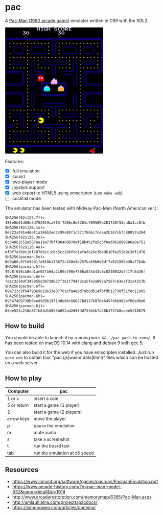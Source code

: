 # pac

A [Pac-Man (1980 arcade game)](https://en.wikipedia.org/wiki/Pac-Man) emulator written in C99 with the SDL2.

![pac demo gif](demo.gif)

Features:

- [x] full emulation
- [x] sound
- [x] two-player mode
- [x] joystick support
- [x] web export to HTML5 using emscripten (use `make web`)
- [ ] cocktail mode

The emulator has been tested with Midway Pac-Man (North American ver.):

```
SHA256(82s123.7f)= 48fe0b01d68e3d702019ca715f7266c8e3261c769509b281720f53ca0a1cc8fb
SHA256(82s126.1m)= 8e723ad91e46ef1a186b2ed3c99a8bf1c571786bc7ceae2b367cbfc80857a394
SHA256(82s126.3m)= 8c34002652e587aa19a77bff9040d870af18b4b2fe5c5f0ed962899386e0e751
SHA256(82s126.4a)= ef8f7a3b0c10f787d9cc1cbc5cc266fcc1afadb24c3b4d610fe252b9c3df1d76
SHA256(pacman.5e)= 8d9a86c97fe94b1fd010b139672c330e3b257ba59b0d8df7a821592e30a77b4b
SHA256(pacman.5f)= 49c8f656cb8ea1ae02fb64a2c09df98e7f06a034b43c6c8240032df417c6d36f
SHA256(pacman.6e)= fe1c3234df345855d30728637f361f79472cabfe2a892a7567c63eaf31a4217b
SHA256(pacman.6f)= 09a723c9f84790e9019633e37761cfa4e9d7ab6db14f6fdb12738f51fec11065
SHA256(pacman.6h)= 69347409739b64ed9d9b19713de0bc66627bd137687de649796b9d2ef88ed8e6
SHA256(pacman.6j)= 03ee523c210e87fb8dd1d925b092ad269fdd753b5b7a20b3757b0ceee5f18679
```

## How to build

You should be able to launch it by running `make && ./pac path-to-roms/`. It has been tested on macOS 10.14 with clang and debian 9 with gcc 5.

You can also build it for the web if you have emscripten installed. Just run `make web` to obtain four "pac.(js|wasm|data|html)" files which can be hosted on a web server.

## How to play

Computer | pac
--- | ---
1 or c | insert a coin
5 or return | start a game (1 player)
2 | start a game (2 players)
arrow keys | move the player
p | pause the emulation
m | mute audio
s | take a screenshot
t | run the board test
tab | run the emulation at x5 speed

## Resources

- https://www.lomont.org/software/games/pacman/PacmanEmulation.pdf
- https://www.arcade-history.com/?n=pac-man-model-932&page=detail&id=1914
- http://www.arcaderestoration.com/memorymap/6365/Pac-Man.aspx
- http://umlautllama.com/projects/pacdocs/
- https://simonowen.com/articles/pacemu/
